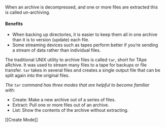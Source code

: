 
When an archive is decompressed, and one or more files are extracted this is called un-archiving.

#### Benefits
-  When backing up directories, it is easier to keep them all in one archive than it is to version (update) each file.
- Some streaming devices such as tapes perform better if you’re sending a stream of data rather than individual files.

The traditional UNIX utility to archive files is called `tar`, short for TApe aRchive. It was used to stream many files to a tape for backups or file transfer. `tar` takes in several files and creates a single output file that can be split again into the original files.

*The `tar` command has three modes that are helpful to become familiar with:*
- Create: Make a new archive out of a series of files.
- Extract: Pull one or more files out of an archive.
- List: Show the contents of the archive without extracting.

[[Create Mode]]